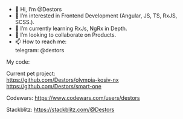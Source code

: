 - 👋 Hi, I’m @Destors
- 👀 I’m interested in Frontend Development (Angular, JS, TS, RxJS, SCSS.).
- 🌱 I’m currently learning RxJs, NgRx in Depth.
- 💞️ I’m looking to collaborate on Products.
- 📫 How to reach me: <br>
telegram: @destors <br>

My code:

Current pet project: <br>
https://github.com/Destors/olympia-kosiv-nx  <br>
https://github.com/Destors/smart-one

Codewars:
https://www.codewars.com/users/destors


Stackblitz:
https://stackblitz.com/@Destors
